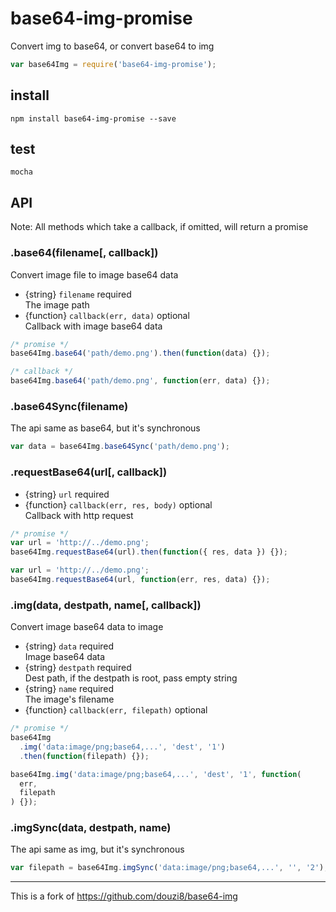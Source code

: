 # base64-img-promise

Convert img to base64, or convert base64 to img

```js
var base64Img = require('base64-img-promise');
```

## install

```
npm install base64-img-promise --save
```

## test

```
mocha
```

## API

Note: All methods which take a callback, if omitted, will return a promise

### .base64(filename[, callback])

Convert image file to image base64 data

* {string} `filename` required  
  The image path
* {function} `callback(err, data)` optional  
  Callback with image base64 data

```js
/* promise */
base64Img.base64('path/demo.png').then(function(data) {});

/* callback */
base64Img.base64('path/demo.png', function(err, data) {});
```

### .base64Sync(filename)

The api same as base64, but it's synchronous

```js
var data = base64Img.base64Sync('path/demo.png');
```

### .requestBase64(url[, callback])

* {string} `url` required
* {function} `callback(err, res, body)` optional  
  Callback with http request

```js
/* promise */
var url = 'http://../demo.png';
base64Img.requestBase64(url).then(function({ res, data }) {});

var url = 'http://../demo.png';
base64Img.requestBase64(url, function(err, res, data) {});
```

### .img(data, destpath, name[, callback])

Convert image base64 data to image

* {string} `data` required  
  Image base64 data
* {string} `destpath` required  
  Dest path, if the destpath is root, pass empty string
* {string} `name` required  
  The image's filename
* {function} `callback(err, filepath)` optional

```js
/* promise */
base64Img
  .img('data:image/png;base64,...', 'dest', '1')
  .then(function(filepath) {});

base64Img.img('data:image/png;base64,...', 'dest', '1', function(
  err,
  filepath
) {});
```

### .imgSync(data, destpath, name)

The api same as img, but it's synchronous

```js
var filepath = base64Img.imgSync('data:image/png;base64,...', '', '2');
```

---

This is a fork of https://github.com/douzi8/base64-img
